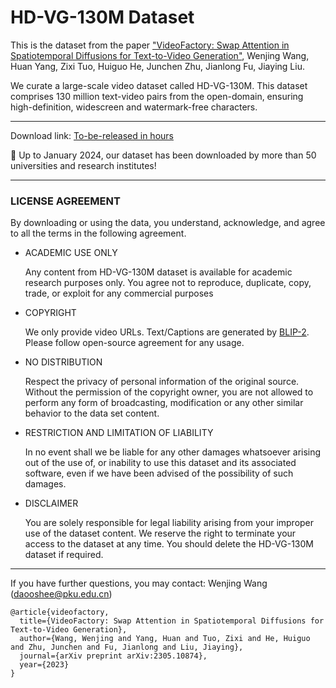 # HD-VG-130M Dataset

This is the dataset from the paper ["VideoFactory: Swap Attention in Spatiotemporal Diffusions for Text-to-Video Generation"](https://arxiv.org/abs/2305.10874), Wenjing Wang, Huan Yang, Zixi Tuo, Huiguo He, Junchen Zhu, Jianlong Fu, Jiaying Liu.

We curate a large-scale video dataset called HD-VG-130M. This dataset comprises 130 million text-video pairs from the open-domain, ensuring high-definition, widescreen and watermark-free characters.

--------------

Download link: [To-be-released in hours](url)

🎉 Up to January 2024, our dataset has been downloaded by more than 50 universities and research institutes!

--------------

### LICENSE AGREEMENT

By downloading or using the data, you understand, acknowledge, and agree to all the terms in the following agreement.

* ACADEMIC USE ONLY

  Any content from HD-VG-130M dataset is available for academic research purposes only. You agree not to reproduce, duplicate, copy, trade, or exploit for any commercial purposes

* COPYRIGHT

  We only provide video URLs. Text/Captions are generated by [BLIP-2](https://arxiv.org/abs/2301.12597). Please follow open-source agreement for any usage.

* NO DISTRIBUTION

  Respect the privacy of personal information of the original source. Without the permission of the copyright owner, you are not allowed to perform any form of broadcasting, modification or any other similar behavior to the data set content.

* RESTRICTION AND LIMITATION OF LIABILITY

  In no event shall we be liable for any other damages whatsoever arising out of the use of, or inability to use this dataset and its associated software, even if we have been advised of the possibility of such damages.

* DISCLAIMER

  You are solely responsible for legal liability arising from your improper use of the dataset content. We reserve the right to terminate your access to the dataset at any time. You should delete the HD-VG-130M dataset if required.

--------------

If you have further questions, you may contact: Wenjing Wang (daooshee@pku.edu.cn)

```
@article{videofactory,
  title={VideoFactory: Swap Attention in Spatiotemporal Diffusions for Text-to-Video Generation},
  author={Wang, Wenjing and Yang, Huan and Tuo, Zixi and He, Huiguo and Zhu, Junchen and Fu, Jianlong and Liu, Jiaying},
  journal={arXiv preprint arXiv:2305.10874},
  year={2023}
}
```
